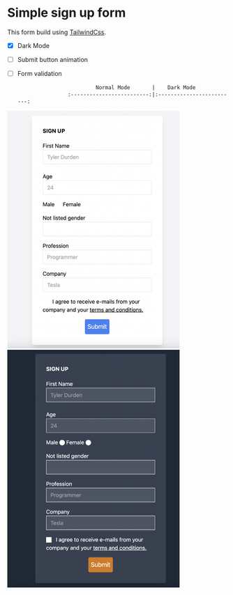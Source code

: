 # Simple sign up form 

This form build using [TailwindCss](https://tailwindcss.com/docs).

- [x] Dark Mode
- [ ] Submit button animation
- [ ] Form validation


                               Normal Mode       |    Dark Mode
                      :-------------------------:|:-------------------------:
<p float="left">
  <img src="screenshots/normal-mode.png" width="395" />
  <img src="screenshots/dark-mode.png" width="395" /> 
</p>
